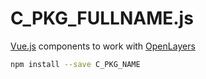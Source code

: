 <div class="has-text-centered">

# C_PKG_FULLNAME.js

[Vue.js](https://vuejs.org/ "Vue.js Homepage") components to work with [OpenLayers](https://openlayers.org/ "OpenLayers Homepage") 

```bash
npm install --save C_PKG_NAME
```

</div>
